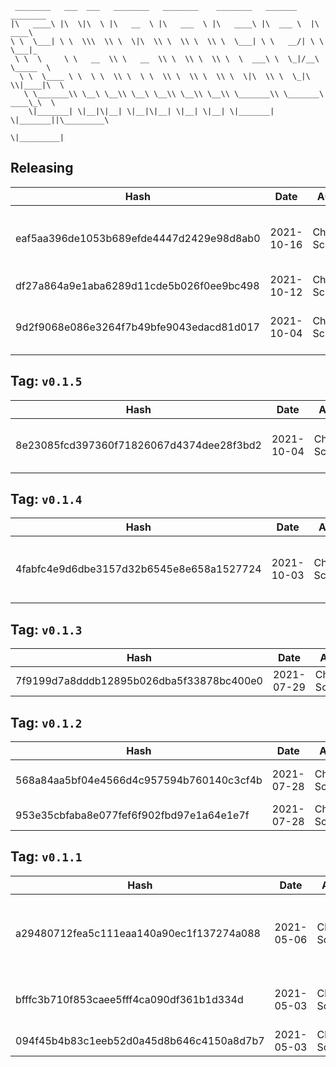 ```
 ________   ___  ___   ________   ________    ________   _______    ________      
|\   ____\ |\  \|\  \ |\   __  \ |\   ___  \ |\   ____\ |\  ___ \  |\   ____\     
\ \  \___| \ \  \\\  \\ \  \|\  \\ \  \\ \  \\ \  \___| \ \   __/| \ \  \___|_    
 \ \  \     \ \   __  \\ \   __  \\ \  \\ \  \\ \  \  ___\ \  \_|/__\ \_____  \   
  \ \  \____ \ \  \ \  \\ \  \ \  \\ \  \\ \  \\ \  \|\  \\ \  \_|\ \\|____|\  \  
   \ \_______\\ \__\ \__\\ \__\ \__\\ \__\\ \__\\ \_______\\ \_______\ ____\_\  \ 
    \|_______| \|__|\|__| \|__|\|__| \|__| \|__| \|_______| \|_______||\_________\
                                                                      \|_________|
```

## Releasing
| Hash | Date | Author | Changes |
|------|------|--------|---------|
| eaf5aa396de1053b689efde4447d2429e98d8ab0 | 2021-10-16 | Chris Schubert | More project cleanup and refactoring |
| df27a864a9e1aba6289d11cde5b026f0ee9bc498 | 2021-10-12 | Chris Schubert | Code cleanup |
| 9d2f9068e086e3264f7b49bfe9043edacd81d017 | 2021-10-04 | Chris Schubert | Adding in asset correction utilities |


 ## Tag: `v0.1.5`
| Hash | Date | Author | Changes |
|------|------|--------|---------|
| 8e23085fcd397360f71826067d4374dee28f3bd2 | 2021-10-04 | Chris Schubert | Code cleanup and refactoring |


 ## Tag: `v0.1.4`
| Hash | Date | Author | Changes |
|------|------|--------|---------|
| 4fabfc4e9d6dbe3157d32b6545e8e658a1527724 | 2021-10-03 | Chris Schubert | Organizing Appalachia packages for package management |


 ## Tag: `v0.1.3`
| Hash | Date | Author | Changes |
|------|------|--------|---------|
| 7f9199d7a8dddb12895b026dba5f33878bc400e0 | 2021-07-29 | Chris Schubert | Updates |


 ## Tag: `v0.1.2`
| Hash | Date | Author | Changes |
|------|------|--------|---------|
| 568a84aa5bf04e4566d4c957594b760140c3cf4b | 2021-07-28 | Chris Schubert | Removing unnecessary properties |
| 953e35cbfaba8e077fef6f902fbd97e1a64e1e7f | 2021-07-28 | Chris Schubert | updates |


 ## Tag: `v0.1.1`
| Hash | Date | Author | Changes |
|------|------|--------|---------|
| a29480712fea5c111eaa140a90ec1f137274a088 | 2021-05-06 | Chris Schubert | Some refactoring and cleanup, and project templating |
| bfffc3b710f853caee5fff4ca090df361b1d334d | 2021-05-03 | Chris Schubert | Initializing organization repository for project. |
| 094f45b4b83c1eeb52d0a45d8b646c4150a8d7b7 | 2021-05-03 | Chris Schubert | Added README.md |
